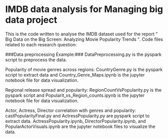 # IMDB data analysis for Managing big data project

This is the code written to analyse the IMDB dataset used for the report " Big Data on the Big Screen: Analyzing Movie Popularity Trends ".  Code files related to each research question: 

###Data preprocessing Example:### DataPreprocessing.py is the pyspark script to preprocess the data. 

Popularity of movie genres across regions: CountryGenre.py is the pyspark script to extract data and Country_Genre_Maps.ipynb is the jupyter notebook file for data visualization. 

Regional release spread and popularity: RegionCountVsPopularity.py is the pyspark script and  Popularit_vs_Region_counts.ipynb is the jupyter notebook file for data visualization. 

Actor, Actress, Director correlation with genres and popularity: castPopularityFinal.py and ActressPopularity.py are pyspark script to extract data. ActressPopularity.ipynb, DirectorPopularity.ipynb, and PopularActorVisuals.ipynb are the jupyter notebook files to visualize the data.  
